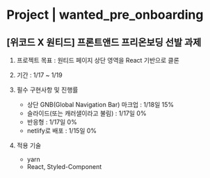 # Project | wanted_pre_onboarding

## [위코드 X 원티드] 프론트앤드 프리온보딩 선발 과제

1. 프로젝트 목표 : 원티드 페이지 상단 영역을 React 기반으로 클론

2. 기간 : 1/17 ~ 1/19

3. 필수 구현사항 및 진행률

   - 상단 GNB(Global Navigation Bar) 마크업 : 1/18일 15%
   - 슬라이드(또는 캐러샐이라고 불림) : 1/17일 0%
   - 반응형 : 1/17일 0%
   - netlify로 배포 : 1/15일 0%

4. 적용 기술
   - yarn
   - React, Styled-Component
